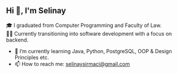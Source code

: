 ## Hi 👋, I'm Selinay

🎓 I graduated from Computer Programming and Faculty of Law.  
👩‍💻 Currently transitioning into software development with a focus on backend.

- 🌱 I’m currently learning Java, Python, PostgreSQL, OOP & Design Principles etc. 
- 📫 How to reach me: selinaysirmaci@gmail.com

